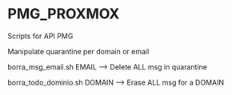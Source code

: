 # PMG_PROXMOX
Scripts for API PMG

Manipulate quarantine per domain or email


borra_msg_email.sh EMAIL  --> Delete ALL msg in quarantine 

borra_todo_dominio.sh DOMAIN --> Erase ALL msg for a DOMAIN

